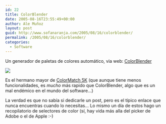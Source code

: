 ```yaml
---
id: 22
title: ColorBlender
date: 2005-08-16T23:55:49+00:00
author: Ale Muñoz
layout: post
guid: http://www.sofanaranja.com/2005/08/16/colorblender/
permalink: /2005/08/16/colorblender/
categories:
  - Software
---
```

Un generador de paletas de colores automático, via web: [ColorBlender][1]

<img src="/wp-content/thumb-colorblend.png" />

Es el hermano mayor de [ColorMatch 5K][2] (que aunque tiene menos funcionalidades, es *mucho* más rapido que ColorBlender, algo que es un mal endémico en el mundo del software...)

La verdad es que no sabía si dedicarle un post, pero es el típico enlace que nunca encuentras cuando lo necesitas... Lo mismo un día de estos hago un recopilatorio de selectores de color (sí, hay vida más alla del picker de Adobe o el de Apple :-)

[1]: http://www.colorblender.com
[2]: http://colormatch.dk/
